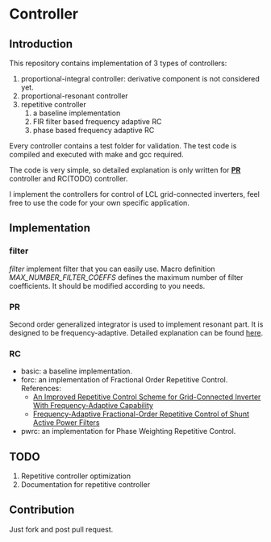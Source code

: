 # Controller

## Introduction

This repository contains implementation of 3 types of controllers:

1. proportional-integral controller: derivative component is not considered yet.
2. proportional-resonant controller
3. repetitive controller
   1. a baseline implementation
   2. FIR filter based frequency adaptive RC
   3. phase based frequency adaptive RC

Every controller contains a test folder for validation. The test code is compiled and executed with make and gcc required.

The code is very simple, so detailed explanation is only written for **[PR](https://donghao2nanjing.github.io/2018/06/22/PR-control)** controller and RC(TODO) controller.

I implement the controllers for control of LCL grid-connected inverters, feel free to use the code for your own specific application.

## Implementation

### filter

*filter* implement filter that you can easily use.
Macro definition *MAX_NUMBER_FILTER_COEFFS* defines the maximum number of filter coefficients. It should be modified according to you needs.

### PR

Second order generalized integrator is used to implement resonant part. It is designed to be frequency-adaptive. Detailed explanation can be found [here](https://donghao2nanjing.github.io/2018/06/22/PR-control).

### RC

- basic: a baseline implementation.
- forc: an implementation of Fractional Order Repetitive Control. References:
  - [An Improved Repetitive Control Scheme for Grid-Connected Inverter With Frequency-Adaptive Capability](https://ieeexplore.ieee.org/abstract/document/6221989)
  - [Frequency-Adaptive Fractional-Order Repetitive Control of Shunt Active Power Filters](https://ieeexplore.ieee.org/abstract/document/6926800)
- pwrc: an implementation for Phase Weighting Repetitive Control.

## TODO

1. Repetitive controller optimization
2. Documentation for repetitive controller

## Contribution

Just fork and post pull request.
